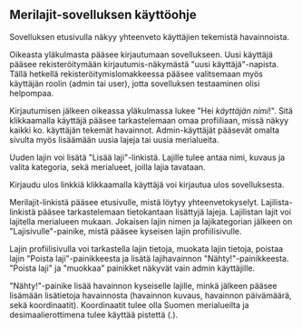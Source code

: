 ## Merilajit-sovelluksen käyttöohje

Sovelluksen etusivulla näkyy yhteenveto käyttäjien tekemistä havainnoista. 

Oikeasta yläkulmasta pääsee kirjautumaan sovellukseen. Uusi käyttäjä pääsee rekisteröitymään kirjautumis-näkymästä "uusi käyttäjä"-napista. Tällä hetkellä rekisteröitymislomakkeessa pääsee valitsemaan myös käyttäjän roolin (admin tai user), jotta sovelluksen testaaminen olisi helpompaa. 

Kirjautumisen jälkeen oikeassa yläkulmassa lukee "Hei _käyttäjän_ _nimi_!". Sitä klikkaamalla käyttäjä pääsee tarkastelemaan omaa profiiliaan, missä näkyy kaikki ko. käyttäjän tekemät havainnot. Admin-käyttäjät pääsevät omalta sivulta myös lisäämään uusia lajeja tai uusia merialueita.

Uuden lajin voi lisätä "Lisää laji"-linkistä. Lajille tulee antaa nimi, kuvaus ja valita kategoria, sekä merialueet, joilla lajia tavataan.

Kirjaudu ulos linkkiä klikkaamalla käyttäjä voi kirjautua ulos sovelluksesta. 

Merilajit-linkistä pääsee etusivulle, mistä löytyy yhteenvetokyselyt. Lajilista-linkistä pääsee tarkastelemaan tietokantaan lisättyjä lajeja. Lajilistan lajit voi lajitella merialueen mukaan. Jokaisen lajin nimen ja lajikategorian jälkeen on "Lajisivulle"-painike, mistä pääsee kyseisen lajin profiilisivulle. 

Lajin profiilisivulla voi tarkastella lajin tietoja, muokata lajin tietoja, poistaa lajin "Poista laji"-painikkeesta ja lisätä lajihavainnon "Nähty!"-painikkeesta. "Poista laji" ja "muokkaa" painikket näkyvät vain admin käyttäjille.

"Nähty!"-painike lisää havainnon kyseiselle lajille, minkä jälkeen pääsee lisämään lisätietoja havainnosta (havainnon kuvaus, havainnon päivämäärä, sekä koordinaatit). Koordinaatit tulee olla Suomen merialueilta ja desimaalierottimena tulee käyttää pistettä (.). 

